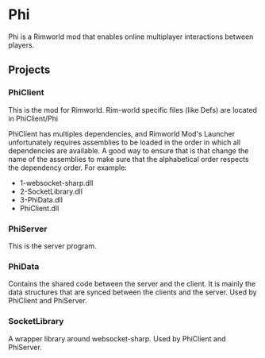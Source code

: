 # Phi
Phi is a Rimworld mod that enables online multiplayer interactions between players.

## Projects
### PhiClient
This is the mod for Rimworld. Rim-world specific files (like Defs) are located in PhiClient/Phi

PhiClient has multiples dependencies, and Rimworld Mod's Launcher unfortunately requires assemblies to be loaded in the order in which all dependencies are available.
A good way to ensure that is that change the name of the assemblies to make sure that the alphabetical order respects the dependency order. For example:

* 1-websocket-sharp.dll
* 2-SocketLibrary.dll
* 3-PhiData.dll
* PhiClient.dll

### PhiServer
This is the server program.

### PhiData
Contains the shared code between the server and the client. It is mainly the data structures that are synced between the clients and the server.
Used by PhiClient and PhiServer.

### SocketLibrary
A wrapper library around websocket-sharp.
Used by PhiClient and PhiServer.
